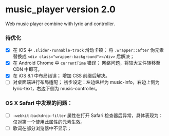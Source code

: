 # music_player version 2.0
Web music player combine with lyric and controller.

### 待优化
- [x] 在 iOS 中 `.slider-runnable-track` 滑动卡顿；
      将 `.wrapper::after` 伪元素替换成 `<div class="wrapper-background"></div>` 后解决；
- [x] 在 Android Chrome 中 `currentTime` 错误；
      网络问题，将较大文件转移至 CDN 中即可。
- [x] 在 iOS 8.1 中布局错误；
      增加 CSS 前缀后解决。
- [ ] 对桌面端进行布局适配；
	初步设定：左边纵栏为 music-info，右边上侧为 lyric-text，右边下侧为 music-controller。

### OS X Safari 中发现的问题：
- [ ] `-webkit-backdrop-filter` 属性在打开 Safari 检查器后异常，具体表现为：仅对第一个使用此属性的元素生效。
- [ ] 歌词在部分浏览器中不显示；
